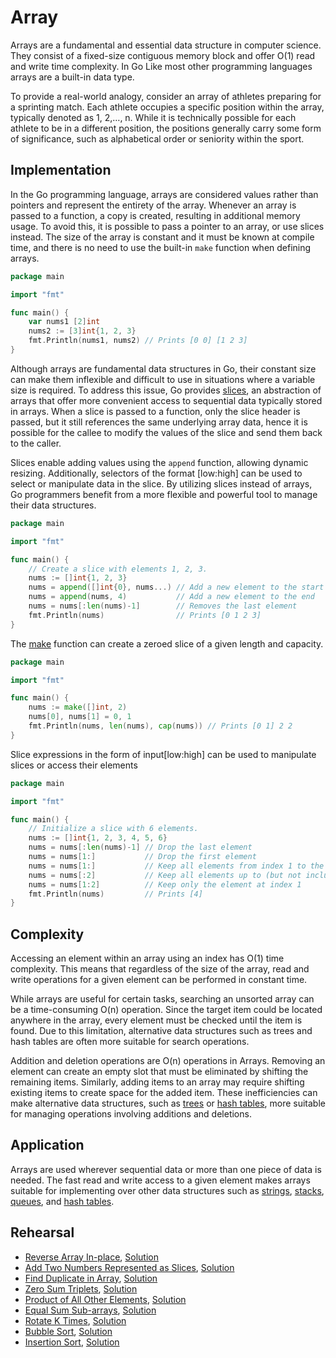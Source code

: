 # Array

Arrays are a fundamental and essential data structure in computer science. They consist of a fixed-size contiguous memory block and offer O(1) read and write time complexity. In Go Like most other programming languages arrays are a built-in data type.

To provide a real-world analogy, consider an array of athletes preparing for a sprinting match. Each athlete occupies a specific position within the array, typically denoted as 1, 2,…, n. While it is technically possible for each athlete to be in a different position, the positions generally carry some form of significance, such as alphabetical order or seniority within the sport.

## Implementation

In the Go programming language, arrays are considered values rather than pointers and represent the entirety of the array. Whenever an array is passed to a function, a copy is created, resulting in additional memory usage. To avoid this, it is possible to pass a pointer to an array, or use slices instead. The size of the array is constant and it must be known at compile time, and there is no need to use the built-in `make` function when defining arrays.

```Go
package main

import "fmt"

func main() {
	var nums1 [2]int
	nums2 := [3]int{1, 2, 3}
	fmt.Println(nums1, nums2) // Prints [0 0] [1 2 3]
}
```

Although arrays are fundamental data structures in Go, their constant size can make them inflexible and difficult to use in situations where a variable size is required. To address this issue, Go provides [slices](https://blog.golang.org/slices-intro), an abstraction of arrays that offer more convenient access to sequential data typically stored in arrays. When a slice is passed to a function, only the slice header is passed, but it still references the same underlying array data, hence it is possible for the callee to modify the values of the slice and send them back to the caller.

Slices enable adding values using the `append` function, allowing dynamic resizing. Additionally, selectors of the format [low:high] can be used to select or manipulate data in the slice. By utilizing slices instead of arrays, Go programmers benefit from a more flexible and powerful tool to manage their data structures.

```Go
package main

import "fmt"

func main() {
	// Create a slice with elements 1, 2, 3.
	nums := []int{1, 2, 3}
	nums = append([]int{0}, nums...) // Add a new element to the start
	nums = append(nums, 4)           // Add a new element to the end
	nums = nums[:len(nums)-1]        // Removes the last element
	fmt.Println(nums)                // Prints [0 1 2 3]
}
```

The [make](https://golang.org/pkg/builtin/#make) function can create a zeroed slice of a given length and capacity.

```Go
package main

import "fmt"

func main() {
	nums := make([]int, 2)
	nums[0], nums[1] = 0, 1
	fmt.Println(nums, len(nums), cap(nums)) // Prints [0 1] 2 2
}
```

Slice expressions in the form of input[low:high] can be used to manipulate slices or access their elements

```Go
package main

import "fmt"

func main() {
    // Initialize a slice with 6 elements.
	nums := []int{1, 2, 3, 4, 5, 6}
	nums = nums[:len(nums)-1] // Drop the last element
	nums = nums[1:]           // Drop the first element
	nums = nums[1:]           // Keep all elements from index 1 to the end
	nums = nums[:2]           // Keep all elements up to (but not including) index 2
	nums = nums[1:2]          // Keep only the element at index 1
	fmt.Println(nums)         // Prints [4]
}
```

## Complexity

Accessing an element within an array using an index has O(1) time complexity. This means that regardless of the size of the array, read and write operations for a given element can be performed in constant time.

While arrays are useful for certain tasks, searching an unsorted array can be a time-consuming O(n) operation. Since the target item could be located anywhere in the array, every element must be checked until the item is found. Due to this limitation, alternative data structures such as trees and hash tables are often more suitable for search operations.

Addition and deletion operations are O(n) operations in Arrays. Removing an element can create an empty slot that must be eliminated by shifting the remaining items. Similarly, adding items to an array may require shifting existing items to create space for the added item. These inefficiencies can make alternative data structures, such as [trees](../tree) or [hash tables](../hashtable), more suitable for managing operations involving additions and deletions.

## Application

Arrays are used wherever sequential data or more than one piece of data is needed. The fast read and write access to a given element makes arrays suitable for implementing over other data structures such as [strings](../strings), [stacks](../stack), [queues](../queue), and [hash tables](../hashtable).

## Rehearsal

* [Reverse Array In-place](./reverse_inplace_test.go), [Solution](./reverse_inplace.go)
* [Add Two Numbers Represented as Slices](./add_slice_of_numbers_test.go), [Solution](./add_slice_of_numbers.go)
* [Find Duplicate in Array](./find_duplicate_in_array_test.go), [Solution](./find_duplicate_in_array.go)
* [Zero Sum Triplets](./zero_sum_triplets_test.go), [Solution](./zero_sum_triplets.go)
* [Product of All Other Elements](./product_of_all_other_elements_test.go), [Solution](./product_of_all_other_elements.go)
* [Equal Sum Sub-arrays](./equal_sum_subarrays_test.go), [Solution](./equal_sum_subarrays.go)
* [Rotate K Times](./rotate_k_steps_test.go), [Solution](./rotate_k_steps.go)
* [Bubble Sort](./bubble_sort_test.go), [Solution](./bubble_sort.go)
* [Insertion Sort](./insertion_sort_test.go), [Solution](./insertion_sort.go)
